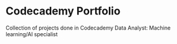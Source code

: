 # Codecademy Portfolio
Collection of projects done in Codecademy Data Analyst: Machine learning/AI specialist 
